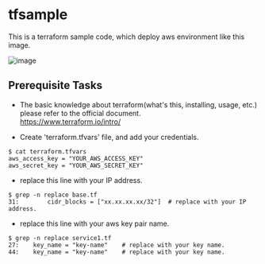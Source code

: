 # tfsample
This is a terraform sample code, which deploy aws environment like this image.

![image](https://github.com/j-un/tfsample/raw/master/tfsample.png)

## Prerequisite Tasks
* The basic knowledge about terraform(what's this, installing, usage, etc.) please refer to the official document.<br>
https://www.terraform.io/intro/

* Create 'terraform.tfvars' file, and add your credentials.
```
$ cat terraform.tfvars
aws_access_key = "YOUR_AWS_ACCESS_KEY"
aws_secret_key = "YOUR_AWS_SECRET_KEY"
```

* replace this line with your IP address.
```
$ grep -n replace base.tf
31:        cidr_blocks = ["xx.xx.xx.xx/32"]  # replace with your IP address.
```

* replace this line with your aws key pair name.
```
$ grep -n replace service1.tf
27:    key_name = "key-name"    # replace with your key name.
44:    key_name = "key-name"    # replace with your key name.
```
